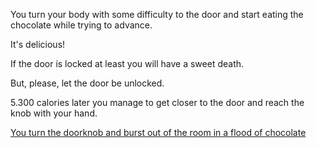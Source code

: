 You turn your body with some difficulty to the door and start eating the chocolate
while trying to advance.

It's delicious!

If the door is locked at least you will have a sweet death.

But, please, let the door be unlocked.

5.300 calories later you manage to get closer to the door and reach the knob
with your hand.

[You turn the doorknob and burst out of the room in a flood of chocolate](open-door/open-door.md)